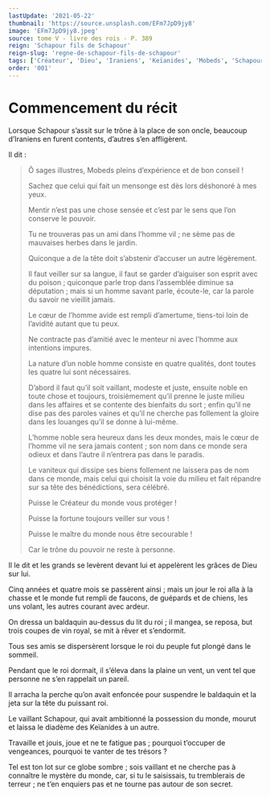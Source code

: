 ```yaml
---
lastUpdate: '2021-05-22'
thumbnail: 'https://source.unsplash.com/EFm7JpD9jy8'
image: 'EFm7JpD9jy8.jpeg'
source: tome V - livre des rois - P. 389
reign: 'Schapour fils de Schapour'
reign-slug: 'regne-de-schapour-fils-de-schapour'
tags: ['Créateur', 'Dieu', 'Iraniens', 'Keïanides', 'Mobeds', 'Schapour']
order: '001'
---
```


# Commencement du récit

Lorsque Schapour s’assit sur le trône à la place de son oncle, beaucoup d’Iraniens en furent contents, d’autres s’en affligèrent.

Il dit :

> Ô sages illustres, Mobeds pleins d’expérience et de bon conseil !
>
> Sachez que celui qui fait un mensonge est dès lors déshonoré à mes yeux.
>
> Mentir n’est pas une chose sensée et c’est par le sens que l’on conserve le pouvoir.
>
> Tu ne trouveras pas un ami dans l’homme vil ; ne sème pas de mauvaises herbes dans le jardin.
>
> Quiconque a de la tête doit s’abstenir d’accuser un autre légèrement.
>
> Il faut veiller sur sa langue, il faut se garder d’aiguiser son esprit avec du poison ; quiconque parle trop dans l’assemblée diminue sa députation ; mais si un homme savant parle, écoute-le, car la parole du savoir ne vieillit jamais.
>
> Le cœur de l’homme avide est rempli d’amertume, tiens-toi loin de l’avidité autant que tu peux.
>
> Ne contracte pas d’amitié avec le menteur ni avec l’homme aux intentions impures.
>
> La nature d’un noble homme consiste en quatre qualités, dont toutes les quatre lui sont nécessaires.
>
> D’abord il faut qu’il soit vaillant, modeste et juste, ensuite noble en toute chose et toujours, troisièmement qu’il prenne le juste milieu dans les affaires et se contente des bienfaits du sort ; enfin qu’il ne dise pas des paroles vaines et qu’il ne cherche pas follement la gloire dans les louanges qu’il se donne à lui-même.
>
> L’homme noble sera heureux dans les deux mondes, mais le cœur de l’homme vil ne sera jamais content ; son nom dans ce monde sera odieux et dans l’autre il n’entrera pas dans le paradis.
>
> Le vaniteux qui dissipe ses biens follement ne laissera pas de nom dans ce monde, mais celui qui choisit la voie du milieu et fait répandre sur sa tête des bénédictions, sera célébré.
>
> Puisse le Créateur du monde vous protéger !
>
> Puisse la fortune toujours veiller sur vous !
>
> Puisse le maître du monde nous être secourable !
>
> Car le trône du pouvoir ne reste à personne.

Il le dit et les grands se levèrent devant lui et appelèrent les grâces de Dieu sur lui.

Cinq années et quatre mois se passèrent ainsi ; mais un jour le roi alla à la chasse et le monde fut rempli de faucons, de guépards et de chiens, les uns volant, les autres courant avec ardeur.

On dressa un baldaquin au-dessus du lit du roi ; il mangea, se reposa, but trois coupes de vin royal, se mit à rêver et s’endormit.

Tous ses amis se dispersèrent lorsque le roi du peuple fut plongé dans le sommeil.

Pendant que le roi dormait, il s’éleva dans la plaine un vent, un vent tel que personne ne s’en rappelait un pareil.

Il arracha la perche qu’on avait enfoncée pour suspendre le baldaquin et la jeta sur la tête du puissant roi.

Le vaillant Schapour, qui avait ambitionné la possession du monde, mourut et laissa le diadème des Keïanides à un autre.

Travaille et jouis, joue et ne te fatigue pas ; pourquoi t’occuper de vengeances, pourquoi te vanter de tes trésors ?

Tel est ton lot sur ce globe sombre ; sois vaillant et ne cherche pas à connaître le mystère du monde, car, si tu le saisissais, tu tremblerais de terreur ; ne t’en enquiers pas et ne tourne pas autour de son secret.
